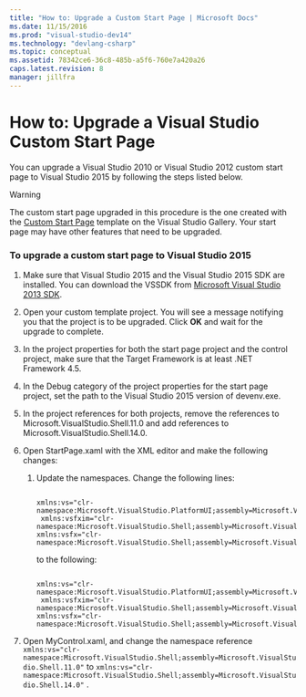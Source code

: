 ```yaml
---
title: "How to: Upgrade a Custom Start Page | Microsoft Docs"
ms.date: 11/15/2016
ms.prod: "visual-studio-dev14"
ms.technology: "devlang-csharp"
ms.topic: conceptual
ms.assetid: 78342ce6-36c8-485b-a5f6-760e7a420a26
caps.latest.revision: 8
manager: jillfra
---
```

# How to: Upgrade a Visual Studio Custom Start Page
You can upgrade a Visual Studio 2010 or Visual Studio 2012 custom start page to Visual Studio 2015 by following the steps listed below.

> [!WARNING]
>  The custom start page upgraded in this procedure is the one created with the [Custom Start Page](http://visualstudiogallery.msdn.microsoft.com/f655a5dc-1a2d-4eca-b774-76c352c03b87) template on the Visual Studio Gallery. Your start page may have other features that need to be upgraded.

### To upgrade a custom start page to Visual Studio 2015

1. Make sure that Visual Studio 2015 and the Visual Studio 2015 SDK are installed. You can download the VSSDK from [Microsoft Visual Studio 2013 SDK](https://my.visualstudio.com/Downloads?pid=1436).

2. Open your custom template project. You will see a message notifying you that the project is to be upgraded. Click **OK** and wait for the upgrade to complete.

3. In the project properties for both the start page project and the control project, make sure that the Target Framework is at least .NET Framework 4.5.

4. In the Debug category of the project properties for the start page project, set the path to the Visual Studio 2015 version of devenv.exe.

5. In the project references for both projects, remove the references to Microsoft.VisualStudio.Shell.11.0 and add references to Microsoft.VisualStudio.Shell.14.0.

6. Open StartPage.xaml with the XML editor and make the following changes:

    1. Update the namespaces. Change the following lines:

        ```

        xmlns:vs="clr-namespace:Microsoft.VisualStudio.PlatformUI;assembly=Microsoft.VisualStudio.Shell.11.0"
         xmlns:vsfxim="clr-namespace:Microsoft.VisualStudio.Shell;assembly=Microsoft.VisualStudio.Shell.Immutable.11.0"
        xmlns:vsfx="clr-namespace:Microsoft.VisualStudio.Shell;assembly=Microsoft.VisualStudio.Shell.11.0"
        ```

         to the following:

        ```

        xmlns:vs="clr-namespace:Microsoft.VisualStudio.PlatformUI;assembly=Microsoft.VisualStudio.Shell.142.0"
         xmlns:vsfxim="clr-namespace:Microsoft.VisualStudio.Shell;assembly=Microsoft.VisualStudio.Shell.Immutable.14.0"
        xmlns:vsfx="clr-namespace:Microsoft.VisualStudio.Shell;assembly=Microsoft.VisualStudio.Shell.14.0"
        ```

7. Open MyControl.xaml, and change the namespace reference `xmlns:vs="clr-namespace:Microsoft.VisualStudio.Shell;assembly=Microsoft.VisualStudio.Shell.11.0"` to `xmlns:vs="clr-namespace:Microsoft.VisualStudio.Shell;assembly=Microsoft.VisualStudio.Shell.14.0"` .